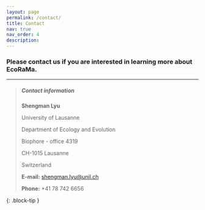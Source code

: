```yaml
---
layout: page
permalink: /contact/
title: Contact
nav: true
nav_order: 4
description: 
---
```


<h3> Please contact us if you are interested in learning more about EcoRaMa. </h3>

<hr>

> ##### Contact information
> **Shengman Lyu**
>
> University of Lausanne
> 
> Department of Ecology and Evolution
> 
> Biophore - office 4319
> 
> CH-1015 Lausanne
> 
> Switzerland
>
> 
> **E-mail:** shengman.lyu@unil.ch
> 
> **Phone:** +41 78 742 6656
> 
{: .block-tip }
